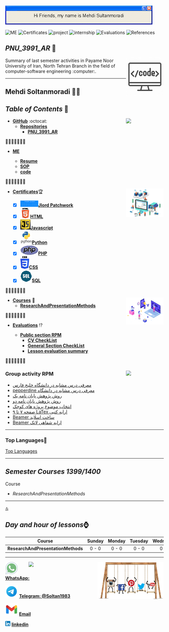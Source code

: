![banner](https://github.com/Mehdi-Soltanmoradi/PNU_3991_AR/blob/main/gif/banner.gif)

![ME](https://img.shields.io/badge/ME-yellow)
![Certificates](https://img.shields.io/badge/Certificates-green)
![project](https://img.shields.io/badge/project-blue)
![internship](https://img.shields.io/badge/internship-violet)
![Evaluations](https://img.shields.io/badge/Evaluations-red)
![References](https://img.shields.io/badge/References-orange)


<a name="logo"></a>

## _PNU_3991_AR_ :wave:
<img src="https://github.com/Mehdi-Soltanmoradi/PNU_3991_AR/blob/main/img/banner.png" align="right"  width="120" />
Summary of last semester activities in Payame Noor University of Iran, North Tehran Branch in the field of computer-software engineering :computer:.

***

## Mehdi Soltanmoradi :man_technologist:
 
 ## _Table of Contents_ :mag_right:

*  __[GitHub](https://github.com/Mehdi-Soltanmoradi)__ :octocat: <img src="https://github.com/sultanmoradimehdi/PNU_3991_AR/blob/main/gif/me.gif" align="right" width="120" />
   * __[Repositories](https://github.com/Mehdi-Soltanmoradi?tab=repositories)__
        * __[PNU_3991_AR](https://github.com/Mehdi-Soltanmoradi/PNU_3991_AR)__
      
      
:small_orange_diamond::small_orange_diamond::small_orange_diamond::small_orange_diamond::small_orange_diamond::small_orange_diamond::small_orange_diamond:      
* __[ME](https://github.com/Mehdi-Soltanmoradi/PNU_3991_AR/blob/main/me)__ 

   * __[Resume](https://mehdi-soltanmoradi.github.io/)__
   * __[SOP](https://Mehdi-Soltanmoradi.github.io/SOP/)__
   * __[code](https://Mehdi-Soltanmoradi.github.io/tree/main/Learn-HTML-main)__

:small_orange_diamond::small_orange_diamond::small_orange_diamond::small_orange_diamond::small_orange_diamond::small_orange_diamond::small_orange_diamond:
* __[Certificates](https://github.com/Mehdi-Soltanmoradi/PNU_3991_AR/tree/main/Certificates)__:trophy: <img src="https://github.com/Mehdi-Soltanmoradi/PNU_3991_AR/blob/main/gif/contract.gif" align="right"  width="120" />

   * [x] ![Jlord Patchwork](https://github.com/Mehdi-Soltanmoradi/PNU_3991_AR/blob/main/img/pch.png)__[Jlord Patchwork](https://github.com/Mehdi-Soltanmoradi/PNU_3991_AR/tree/main/Certificates/patchwork.png)__
   * [x] ![HTML](https://github.com/Mehdi-Soltanmoradi/PNU_3991_AR/blob/main/img/html.logo.png)__[HTML](https://github.com/sultanmoradimehdi/PNU_3991_AR/tree/main/Certificates/HTML.png)__
   * [x] ![JS](https://github.com/Mehdi-Soltanmoradi/PNU_3991_AR/blob/main/img/JS.logo.png)__[Javascript](https://github.com/sultanmoradimehdi/PNU_3991_AR/tree/main/Certificates/JS.png)__
   * [x] ![Python](https://github.com/Mehdi-Soltanmoradi/PNU_3991_AR/blob/main/img/pyt.png)__[Python](https://github.com/sultanmoradimehdi/PNU_3991_AR/tree/main/Certificates/python.png)__
   * [x] ![PHP](https://github.com/Mehdi-Soltanmoradi/PNU_3991_AR/blob/main/img/php.logo.png)__[PHP](https://github.com/Mehdi-Soltanmoradi/PNU_3991_AR/blob/main/Certificates/PHP.png)__
   * [x] ![CSS](https://github.com/Mehdi-Soltanmoradi/PNU_3991_AR/blob/main/img/cs.logo.png)__[CSS](https://github.com/Mehdi-Soltanmoradi/PNU_3991_AR/blob/main/Certificates/CSS.png)__
   * [x] ![SQL](https://github.com/Mehdi-Soltanmoradi/PNU_3991_AR/blob/main/img/sQl.logo.png)__[SQL](https://github.com/Mehdi-Soltanmoradi/PNU_3991_AR/blob/main/Certificates/SQL.png)__
 
:small_orange_diamond::small_orange_diamond::small_orange_diamond::small_orange_diamond::small_orange_diamond::small_orange_diamond::small_orange_diamond:

* __[Courses](https://github.com/Mehdi-Soltanmoradi/PNU_3991_AR/tree/main/Courses)__ :checkered_flag: <img src="https://github.com/Mehdi-Soltanmoradi/PNU_3991_AR/blob/main/gif/search.gif" align="right" width="120" />
   * __[ResearchAndPresentationMethods](https://github.com/Mehdi-Soltanmoradi/PNU_3991_AR/tree/main/Method-of-presenting-scientific-and-technical-materials)__
      
:small_orange_diamond::small_orange_diamond::small_orange_diamond::small_orange_diamond::small_orange_diamond::small_orange_diamond::small_orange_diamond:   
* __[Evaluations](https://github.com/Mehdi-Soltanmoradi/Assessment)__ :interrobang:

   * __[Public section RPM](https://github.com/Mehdi-Soltanmoradi/PNU_3991_AR/tree/main/Evaluations%20RPM)__
      * __[CV CheckList](https://github.com/Mehdi-Soltanmoradi/PNU_3991_AR/blob/main/Evaluations%20RPM/MS_CV_CheckList_AR_3991.pdf)__
      * __[General Section CheckList](https://github.com/Mehdi-Soltanmoradi/PNU_3991_AR/blob/main/Evaluations%20RPM/MS_GeneralSection_CheckList_AR_3991.pdf)__
      * __[Lesson evaluation summary](https://github.com/Mehdi-Soltanmoradi/PNU_3991_AR/blob/main/Method-of-presenting-scientific-and-technical-materials/MS_ResearchAndPresentationMethods_CheckList_AR_3991.pdf)__
      
:small_orange_diamond::small_orange_diamond::small_orange_diamond::small_orange_diamond::small_orange_diamond::small_orange_diamond::small_orange_diamond:
### Group activity RPM <img src="https://github.com/Mehdi-Soltanmoradi/PNU_3991_AR/blob/main/gif/team.gif" align="right"  width="120" />

- [ معرفی درس مشابه در دانشگاه خلیج فارس ](http://smbidoki.ir/crsdetail.php?crsid=41)
- [pepperdine معرفی درس مشابه در دانشگاه](https://seaver.pepperdine.edu/academics/ge/faculty/researchskills.htm)
- [روش پژوهش پایان نامه یک](https://github.com/Mehdi-Soltanmoradi/Group-project/blob/main/ThesisForMethodology.pdf)
- [روش پژوهش پایان نامه دو](https://github.com/Mehdi-Soltanmoradi/Group-project/blob/main/Dependabilityanalysisandrecoverysupportforsmartgrids.pdf)
- [ انتخاب موضوع پروژه های کوچک](https://github.com/Mehdi-Soltanmoradi/Group-project/blob/main/%D8%AA%D9%88%D8%B6%DB%8C%D8%AD%D8%A7%D8%AA%20%D9%85%D8%B1%D8%A8%D9%88%D8%B7%20%D8%A8%D9%87%20%D8%A7%D9%86%D8%AA%D8%AE%D8%A7%D8%A8%20%D9%85%D9%88%D8%B6%D9%88%D8%B9%20%D9%BE%D8%B1%D9%88%DA%98%D9%87%20%D9%87%D8%A7%DB%8C%20%DA%A9%D9%88%DA%86%DA%A9.pdf)
- [ صفحه ۷ تا ۹ LaTex ارایه کتبی](https://github.com/Mehdi-Soltanmoradi/LaTex/blob/main/Sultan.7-9.pdf)
- [ Beamer ساخت اسلاید](https://github.com/Mehdi-Soltanmoradi/Beamer/blob/main/Beamer.pdf)
- [ Beamer ارایه شفاهی لاتک](https://github.com/Mehdi-Soltanmoradi/Beamer/blob/main/Beamervo.mp4)
------------------
### Top Languages:diamond_shape_with_a_dot_inside:
    
[Top Languages](https://mehdi-soltanmoradi.github.io/Top-Language/)
    
-------------------
## _Semester Courses  1399/1400_
 
Course
* _ResearchAndPresentationMethods_

***
[:top:](#logo)

## _Day and hour of lessons_:watch:

|Course                                  |Sunday |Monday |Tuesday|Wednesday|Thursday|Friday|Saturday|
|:--------------------------------------:|:-----:|:-----:|:-----:|:-------:|:------:|:----:|:------:|
|__ResearchAndPresentationMethods__      |0 - 0|0 - 0|0 - 0|0 - 0  |:zzz:   |:zzz: |0 - 0 |


***
<img src="https://github.com/Mehdi-Soltanmoradi/PNU_3991_AR/blob/main/gif/net.gif" align="right" width="210"/>
<img src="https://github.com/Mehdi-Soltanmoradi/PNU_3991_AR/blob/main/svg/qr.svg" align="right" width="220"/>

![whatsapp](https://github.com/Mehdi-Soltanmoradi/PNU_3991_AR/blob/main/img/whatsapp.svg)  __[WhatsApp: ](https://wa.me/+989123480525)__ 

![telegram](https://github.com/Mehdi-Soltanmoradi/PNU_3991_AR/blob/main/img/telegram.svg)  __[Telegram: @Soltan1983](https://telegram.me/@Soltan1983)__

![gmail](https://github.com/Mehdi-Soltanmoradi/PNU_3991_AR/blob/main/img/gmail.svg)  __[Email](https://kntu.stu95@gmail.com)__

![linkedin](https://github.com/Mehdi-Soltanmoradi/PNU_3991_AR/blob/main/img/linkedin.png) __[linkedin](https://linkedin.com/in/mehdi-soltanmoradi-31aa44170)__

<br>

